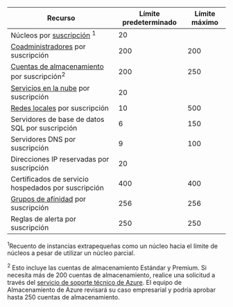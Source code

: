| Recurso | Límite predeterminado | Límite máximo |
| --- | --- | --- |
| Núcleos por [suscripción](../articles/billing-buy-sign-up-azure-subscription.md) <sup>1</sup> |20 | |10.000 |
| [Coadministradores](../articles/billing-add-change-azure-subscription-administrator.md) por suscripción |200 |200 |
| [Cuentas de almacenamiento](../articles/storage/storage-create-storage-account.md) por suscripción<sup>2</sup> |200 |250 |
| [Servicios en la nube](../articles/cloud-services/cloud-services-choose-me.md) por suscripción |20 | |200 |
| [Redes locales](http://msdn.microsoft.com/library/jj157100.aspx) por suscripción |10 |500 |
| Servidores de base de datos SQL por suscripción |6 |150 |
| Servidores DNS por suscripción |9 |100 |
| Direcciones IP reservadas por suscripción |20 | |100 |
| Certificados de servicio hospedados por suscripción |400 |400 |
| [Grupos de afinidad](../articles/virtual-network/virtual-networks-migrate-to-regional-vnet.md) por suscripción |256 |256 |
| Reglas de alerta por suscripción |250 |250 |

<sup>1</sup>Recuento de instancias extrapequeñas como un núcleo hacia el límite de núcleos a pesar de utilizar un núcleo parcial.

<sup>2</sup> Esto incluye las cuentas de almacenamiento Estándar y Premium. Si necesita más de 200 cuentas de almacenamiento, realice una solicitud a través del [servicio de soporte técnico de Azure](https://azure.microsoft.com/support/faq/). El equipo de Almacenamiento de Azure revisará su caso empresarial y podría aprobar hasta 250 cuentas de almacenamiento. 


